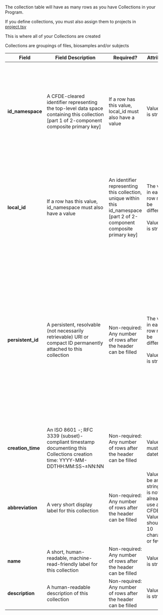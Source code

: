 The collection table will have as many rows as you have Collections in your Program. 

If you define collections, you must also assign them to projects in [project.tsv](./TableInfo:-project.tsv)

This is where all of your Collections are created

Collections are groupings of files, biosamples and/or subjects	

Field | Field Description | Required? |  Attributes | Extra Info 
------|-------------------|-----------|-------------|------------
**id_namespace** | A CFDE-cleared identifier representing the top-level data space containing this collection [part 1 of 2-component composite primary key] | If a row has this value, local_id must also have a value | Value type is string | If your program has not implemented multiple id_namespaces, this will be exactly the same for all rows <br /><br /> This will be the value of `id_namespace` in [project.tsv](./TableInfo:-project.tsv) for the overarching project in your program and/or the value of project_id_namespace in [primary_dcc_contact](./TableInfo:-primary_dcc_contact.tsv)
**local_id** | If a row has this value, id_namespace must also have a value | An identifier representing this collection, unique within this id_namespace [part 2 of 2-component composite primary key] | The value in each row must be different<br /><br /> Value type is string| Each individual collection needs a unique local_id value (every row should be different). <br /><br />The local_id column appears in many tables but values should not be repeated across tables. e.g. 'file' local_id is a separate concept from 'biosample' local_id. 
**persistent_id** | A persistent, resolvable (not necessarily retrievable) URI or compact ID permanently attached to this collection | Non-required: Any number of rows after the header can be filled | The value in each row must be different <br /><br />Value type is string | Meant to serve as a permanent address to which landing pages (which summarize metadata associated with this collection) and other relevant annotations and functions can optionally be attached, including information enabling resolution to a network location from which the file can be downloaded. **Actual network locations must not be embedded directly within this identifier: one level of indirection is required in order to protect persistent_id values from changes in network location over time as files are moved around.**
**creation_time** | An ISO 8601 -; RFC 3339 (subset)-compliant timestamp documenting this Collections creation time: YYYY-MM-DDTHH:MM:SS¬±NN:NN | Non-required: Any number of rows after the header can be filled | Value must be datetime  | Example valid dates: <br />`2021-01-08`<br />`2021-01-08T00:45:40Z`><br /> `2021-01-08T00:45:40+00:00`
**abbreviation** | A very short display label for this collection |Non-required: Any number of rows after the header can be filled  | Value can be any string that is not already in use at the CFDE; Value should be 10 characters or fewer | This is the display abbreviation for this collection in the portal
**name** | A short, human-readable, machine-read-friendly label for this collection | Non-required: Any number of rows after the header can be filled  | Value type is string | This is the display name for this collection in the portal
**description** | A human-readable description of this collection |  Non-required: Any number of rows after the header can be filled  | Value type is string | This is the display description for this collection in the portal